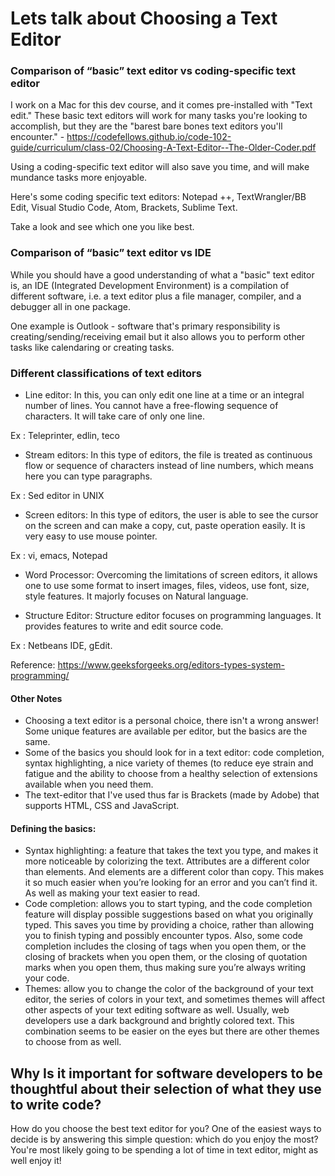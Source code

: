 # Lets talk about Choosing a Text Editor

### Comparison of “basic” text editor vs coding-specific text editor

I work on a Mac for this dev course, and it comes pre-installed with "Text edit." These basic text editors will work for many tasks you're looking to accomplish, but they are the "barest bare bones text editors you'll encounter." - https://codefellows.github.io/code-102-guide/curriculum/class-02/Choosing-A-Text-Editor--The-Older-Coder.pdf

Using a coding-specific text editor will also save you time, and will make mundance tasks more enjoyable.

Here's some coding specific text editors: Notepad ++, TextWrangler/BB Edit, Visual Studio Code, Atom, Brackets, Sublime Text. 

Take a look and see which one you like best. 

### Comparison of “basic” text editor vs IDE

While you should have a good understanding of what a "basic" text editor is, an IDE (Integrated Development Environment) is a compilation of different software, i.e. a text editor plus a file manager, compiler, and a debugger all in one package. 

One example is Outlook - software that's primary responsibility is creating/sending/receiving email but it also allows you to perform other tasks like calendaring or creating tasks. 


### Different classifications of text editors

- Line editor: In this, you can only edit one line at a time or an integral number of lines. You cannot have a free-flowing sequence of characters. It will take care of only one line.

Ex : Teleprinter, edlin, teco

- Stream editors: In this type of editors, the file is treated as continuous flow or sequence of characters instead of line numbers, which means here you can type paragraphs.

Ex : Sed editor in UNIX

- Screen editors: In this type of editors, the user is able to see the cursor on the screen and can make a copy, cut, paste operation easily. It is very easy to use mouse pointer.

Ex : vi, emacs, Notepad

- Word Processor: Overcoming the limitations of screen editors, it allows one to use some format to insert images, files, videos, use font, size, style features. It majorly focuses on Natural language.

- Structure Editor: Structure editor focuses on programming languages. It provides features to write and edit source code.

Ex : Netbeans IDE, gEdit.

Reference: https://www.geeksforgeeks.org/editors-types-system-programming/

#### Other Notes
- Choosing a text editor is a personal choice, there isn't a wrong answer! Some unique features are available per editor, but the basics are the same.
- Some of the basics you should look for in a text editor: code completion, syntax
highlighting, a nice variety of themes (to reduce eye strain and fatigue and the ability to choose from a healthy selection of extensions available when you need them.
- The text-editor that I've used thus far is Brackets (made by Adobe) that supports HTML, CSS and JavaScript. 

#### Defining the basics: 
- Syntax highlighting: a feature that takes the text you type, and makes it more noticeable by colorizing the text. Attributes are a different color than elements. And elements are a different color than copy. This makes it so much easier when you’re looking for an error and you can’t find it. As well as making your text easier to read.
- Code completion: allows you to start typing, and the code completion feature will display possible suggestions based on what you originally typed. This saves you time by providing a choice, rather than allowing you to finish typing and possibly encounter typos. Also, some code completion includes the closing of tags when you open them, or the closing of brackets when you open them, or the closing of quotation marks when you open them, thus making sure you’re always writing your code.
- Themes: allow you to change the color of the background of your text editor, the series of colors in your text, and sometimes themes will affect other aspects of your text editing software as well. Usually, web developers use a dark background and brightly colored text. This combination seems to be easier on the eyes but there are other themes to choose from as well.

## Why Is it important for software developers to be thoughtful about their selection of what they use to write code?

How do you choose the best text editor for you? One of the easiest ways to decide is by answering this simple question: which do you enjoy the most? You're most likely going to be spending a lot of time in text editor, might as well enjoy it!
